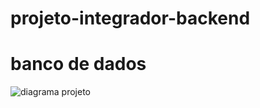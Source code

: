 # projeto-integrador-backend

# banco de dados
![diagrama projeto](https://github.com/raphaelaferrari/projeto-integrador-backend/assets/108634109/9fda224a-4e7a-4419-860b-d92df71ae0fd)

